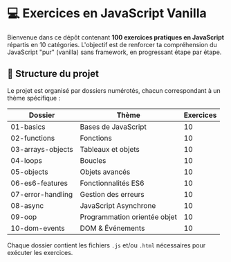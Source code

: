 # 💻 Exercices en JavaScript Vanilla

Bienvenue dans ce dépôt contenant **100 exercices pratiques en JavaScript** répartis en 10 catégories. L'objectif est de renforcer ta compréhension du JavaScript "pur" (vanilla) sans framework, en progressant étape par étape.

## 📁 Structure du projet

Le projet est organisé par dossiers numérotés, chacun correspondant à un thème spécifique :

| Dossier            | Thème                           | Exercices |
|--------------------|----------------------------------|-----------|
| 01-basics          | Bases de JavaScript              | 10        |
| 02-functions       | Fonctions                        | 10        |
| 03-arrays-objects  | Tableaux et objets               | 10        |
| 04-loops           | Boucles                          | 10        |
| 05-objects         | Objets avancés                   | 10        |
| 06-es6-features    | Fonctionnalités ES6              | 10        |
| 07-error-handling  | Gestion des erreurs              | 10        |
| 08-async           | JavaScript Asynchrone            | 10        |
| 09-oop             | Programmation orientée objet     | 10        |
| 10-dom-events      | DOM & Événements                 | 10        |

Chaque dossier contient les fichiers `.js` et/ou `.html` nécessaires pour exécuter les exercices.
